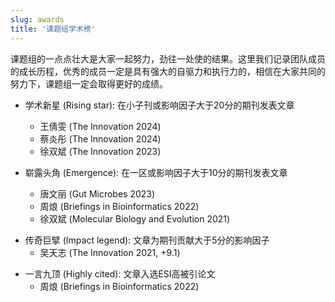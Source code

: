 ```yaml
---
slug: awards
title: '课题组学术榜'
---
```



课题组的一点点壮大是大家一起努力，劲往一处使的结果。这里我们记录团队成员的成长历程，优秀的成员一定是具有强大的自驱力和执行力的，相信在大家共同的努力下，课题组一定会取得更好的成绩。

<!-- 
参考：https://ee.nju.edu.cn/awardH.htm

+ 学术之巅 (The Everest): 在CNS等正刊上发表论文
+ 天才少年 (Hotshot): 在大子刊上发表论文
+ 首开先河 (Pathfinder): 首次在课题组未曾突破的子刊上发表论文
+ 封面故事 (Cover story): 论文被期刊选为封面文章
+ 舌战群儒 (Battle star): 经过多于5名审稿人评审并最终获得接收
-->


+ 学术新星 (Rising star): 在小子刊或影响因子大于20分的期刊发表文章
    - 王倩雯 (The Innovation 2024)
    - 蔡炎彤 (The Innovation 2024)
    - 徐双斌 (The Innovation 2023)
    
+ 崭露头角 (Emergence): 在一区或影响因子大于10分的期刊发表文章
    - 唐文丽 (Gut Microbes 2023)
    - 周烺 (Briefings in Bioinformatics 2022)
    - 徐双斌 (Molecular Biology and Evolution 2021)

<!--    
    - 余光创 (Molecular Biology and Evolution 2018)
-->

+ 传奇巨擘 (Impact legend): 文章为期刊贡献大于5分的影响因子
    - 吴天志 (The Innovation 2021, +9.1)


<!--
+ 最靓的仔 (Highlighted): 论文被期刊选为亮点文章
    - 吴天志 (The Innovation 2021, [2021-8-24 Cell网站横幅](https://yulab-smu.top/images/cell+press-screenshot-2021-08-24.jpg))
    - 余光创 (Methods in Ecology and Evolution 2017, [入选MEE期刊创刊10周年十篇代表作](https://methodsblog.com/2020/11/19/ggtree-tree-visualization/))
-->

+ 一言九顶 (Highly cited): 文章入选ESI高被引论文
    - 周烺 (Briefings in Bioinformatics 2022)


<!--    
    - 余光创 (Molecular Biology and Evolution 2018)
    - 余光创 (Methods in Ecology and Evolution 2017)
    - 余光创 (Molecular BioSystems 2016)
    - 余光创 (Bioinformatics 2015a)
    - 余光创 (Bioinformatics 2015b)
    - 余光创 (OMICS: A Journal of Integrative Biology 2012)

+ 流量王者 (News story): 论文发表后获得媒体报道
    - 余光创 (OMICS: A Journal of Integrative Biology 2012, [2011-2021年我国高被引论文中被引次数最高的10篇国际论文](https://yulab-smu.top/images/knowledge-mining/2021-top10.png)（来源：中国科学技术信息研究所2021年中国科技论文统计报告发布会）)


-->

